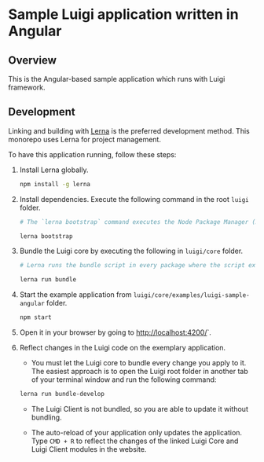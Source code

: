 # Sample Luigi application written in Angular

## Overview

This is the Angular-based sample application which runs with Luigi framework.

## Development

Linking and building with [Lerna](https://lernajs.io/) is the preferred development method. This monorepo uses Lerna for project management. 

To have this application running, follow these steps:

1. Install Lerna globally.
    ```bash
    npm install -g lerna
    ```

2. Install dependencies. Execute the following command in the root `luigi` folder.
    ```bash
    # The `lerna bootstrap` command executes the Node Package Manager (NPM) installation and links cross-dependencies.

    lerna bootstrap
    ```

3. Bundle the Luigi core by executing the following in `luigi/core` folder.
    ```bash
    # Lerna runs the bundle script in every package where the script exists.

    lerna run bundle
    ```

4. Start the example application from `luigi/core/examples/luigi-sample-angular` folder.
    ```bash
    npm start
    ```

5. Open it in your browser by going to [http://localhost:4200/](http://localhost:4200/)`.

6. Reflect changes in the Luigi code on the exemplary application.

    - You must let the Luigi core to bundle every change you apply to it. The easiest approach is to open the Luigi root folder in another tab of your terminal window and run the following command: 
    ```bash    
    lerna run bundle-develop
    ```
    - The Luigi Client is not bundled, so you are able to update it without bundling.
    
    - The auto-reload of your application only updates the application. Type `CMD + R` to reflect the changes of the linked Luigi Core and Luigi Client modules in the website.


<!-- ## Run server
* Using Angular CLI (standard): `npm run start`

> If you want to enable path routing instead of hash, run the app without Angular CLI.

* Without Angular CLI: `npm run startWebpack`


## Use OpenID Connect

For running OpenID Connect (OIDC) locally, for example with DEX, follow these steps:

1. Run your app locally
2. Add `127.0.0.1 your.address` to `/etc/hosts` 
3. Set __Luigi.config.auth.use__ to `openIdConnect`
4. Run using `npm run start -- --host your.address`
5. Open [your.address:4200](http://your.address:4200) -->
